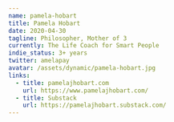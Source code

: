 ```yaml
---
name: pamela-hobart
title: Pamela Hobart
date: 2020-04-30
tagline: Philosopher, Mother of 3
currently: The Life Coach for Smart People
indie_status: 3+ years
twitter: amelapay
avatar: /assets/dynamic/pamela-hobart.jpg
links:
  - title: pamelajhobart.com
    url: https://www.pamelajhobart.com/
  - title: Substack
    url: https://pamelajhobart.substack.com/
---
```

